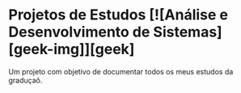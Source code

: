 # Projetos de Estudos [![Análise e Desenvolvimento de Sistemas][geek-img]][geek]

Um projeto com objetivo de documentar todos os meus estudos da graduçaõ.
